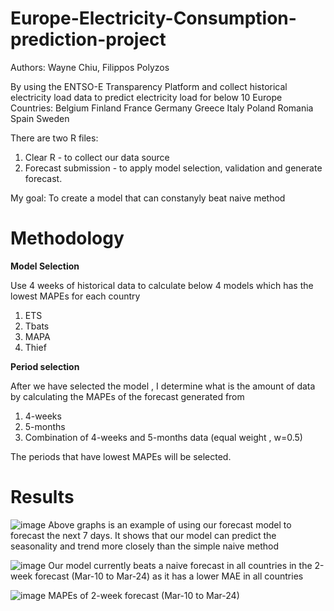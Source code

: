 # Europe-Electricity-Consumption-prediction-project
Authors: Wayne Chiu, Filippos Polyzos

By using the ENTSO-E Transparency Platform and collect historical electricity load data to predict electricity load for below 10 Europe Countries:
Belgium	Finland	France	Germany	Greece Italy	Poland	Romania	Spain	Sweden


There are two R files: 
1. Clear R - to collect our data source
2. Forecast submission - to apply model selection, validation and generate forecast. 

My goal: To create a model that can constanyly beat naive method


# Methodology
**Model Selection**

Use 4 weeks of historical data to calculate below 4 models which has the lowest MAPEs for each country
1. ETS
2. Tbats
3. MAPA
4. Thief    

**Period selection**

After we have selected the model , I determine what is the amount of data by calculating the MAPEs of the forecast generated from  
1. 4-weeks
2. 5-months
3. Combination of 4-weeks and 5-months data (equal weight , w=0.5)

The periods that have lowest MAPEs will be selected. 

# Results


![image](https://user-images.githubusercontent.com/99564835/161405326-e63e8d1a-5544-4ef5-ab27-017ad2ab757b.png)
Above graphs is an example of using our forecast model to forecast the next 7 days. It shows that our model can predict the seasonality and trend more closely than the simple naive method

![image](https://user-images.githubusercontent.com/99564835/161404943-d957dc52-4f0e-43ad-95c0-abcf3fb15cde.png)
Our model currently beats a naive forecast in all countries in the 2-week forecast (Mar-10 to Mar-24) as it has a lower MAE in all countries


![image](https://user-images.githubusercontent.com/99564835/161404861-8fa8786c-d365-457d-bc9c-0bc1be2b1051.png)
MAPEs of 2-week forecast (Mar-10 to Mar-24)




